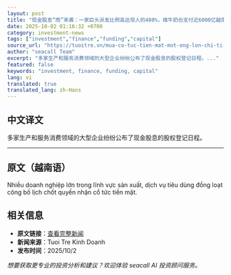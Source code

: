 ```yaml
---
layout: post
title: "现金股息“雨”来袭：一家巨头派发比例高达惊人的480%，维牛奶也支付近6000亿越南盾。"
date: 2025-10-02 01:16:32 +0700
category: investment-news
tags: ["investment","finance","funding","capital"]
source_url: "https://tuoitre.vn/mua-co-tuc-tien-mat-mot-ong-lon-chi-ti-le-soc-480-vinamilk-cung-tra-gan-6-000-ti-20251001212730479.htm"
author: "seacall Team"
excerpt: "多家生产和服务消费领域的大型企业纷纷公布了现金股息的股权登记日程。..."
featured: false
keywords: "investment, finance, funding, capital"
lang: vi
translated: true
translated_lang: zh-Hans
---
```


## 中文译文

多家生产和服务消费领域的大型企业纷纷公布了现金股息的股权登记日程。

---

## 原文（越南语）

Nhiều doanh nghiệp lớn trong lĩnh vực sản xuất, dịch vụ tiêu dùng đồng loạt công bố lịch chốt quyền nhận cổ tức tiền mặt.

## 相关信息

- **原文链接**：[查看完整新闻](https://tuoitre.vn/mua-co-tuc-tien-mat-mot-ong-lon-chi-ti-le-soc-480-vinamilk-cung-tra-gan-6-000-ti-20251001212730479.htm)
- **新闻来源**：Tuoi Tre Kinh Doanh
- **发布时间**：2025/10/2

*想要获取更专业的投资分析和建议？欢迎体验 seacall AI 投资顾问服务。*